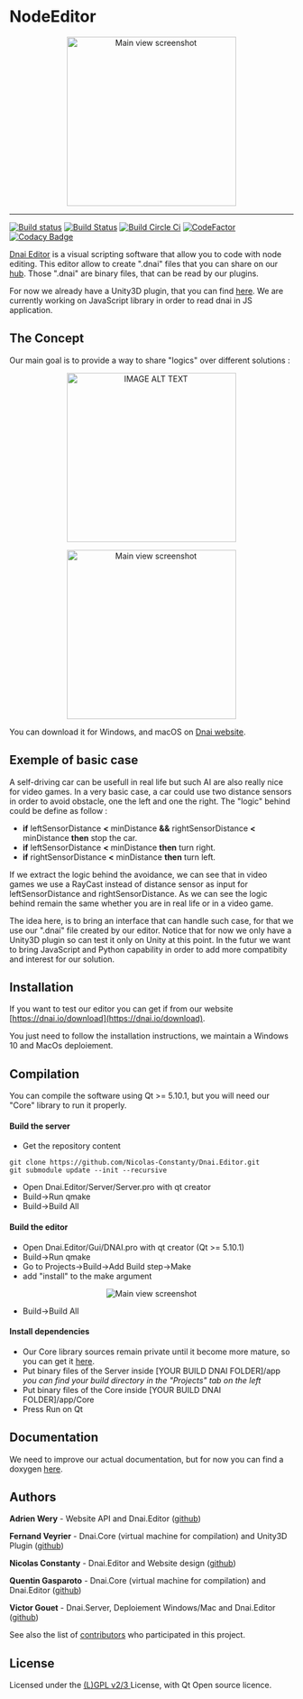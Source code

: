 # NodeEditor
<p align="center">
  <img  alt="Main view screenshot" src="https://raw.githubusercontent.com/Nicolas-Constanty/Dnai.Editor/master/images/banner.png" height="300">
</p>

-----------------

[![Build status](https://ci.appveyor.com/api/projects/status/gjcxsjh80jo76coe/branch/master?svg=true&passingText=Windows%2010%20-%20passing&pendingText=master%20-%20Windows%2010%20-%20pending&failingText=master%20-%20Windows%2010%20-%20failing)](https://ci.appveyor.com/project/Nicolas-Constanty/dnai-editor/branch/master)
[![Build Status](https://img.shields.io/travis/Nicolas-Constanty/Dnai.Editor/master.svg?label=MacOS)](https://travis-ci.org/Nicolas-Constanty/Dnai.Editor)
[![Build Circle Ci](https://img.shields.io/circleci/project/github/Nicolas-Constanty/Dnai.Editor/master.svg?label=Ubuntu)](https://circleci.com/gh/Nicolas-Constanty/Duly-GUI/tree/master)
[![CodeFactor](https://www.codefactor.io/repository/github/nicolas-constanty/dnai.editor/badge)](https://www.codefactor.io/repository/github/nicolas-constanty/dnai.editor)
[![Codacy Badge](https://api.codacy.com/project/badge/Grade/f5ad248cb0884d53a206b12154e3295b)](https://www.codacy.com/app/nicolas.constanty/Dnai.Editor?utm_source=github.com&amp;utm_medium=referral&amp;utm_content=Nicolas-Constanty/Dnai.Editor&amp;utm_campaign=Badge_Grade)


[Dnai Editor](https://code.visualstudio.com) is a visual scripting software that allow you to code with node editing. This editor allow to create ".dnai" files that you can share on our [hub](https://dnai.io/hub/).
Those ".dnai" are binary files, that can be read by our plugins.

For now we already have a Unity3D plugin, that you can find [here](https://dnai.io/download).
We are currently working on JavaScript library in order to read dnai in JS application.

## The Concept
Our main goal is to provide a way to share "logics" over different solutions :

<p align="center">
  <a href="https://www.youtube.com/watch?v=7lFM3htAfNI"><img src="https://raw.githubusercontent.com/Nicolas-Constanty/Dnai.Editor/master/images/youtube_demo.jpg" height="300" alt="IMAGE ALT TEXT"></a>
</p>

<p align="center">
  <img alt="Main view screenshot" src="https://raw.githubusercontent.com/Nicolas-Constanty/Dnai.Editor/master/images/mainview.png" height="300">
</p>

 You can download it for Windows, and macOS on [Dnai website](https://dnai.io).


## Exemple of basic case
 A self-driving car can be usefull in real life but such AI are also really nice for
video games. In a very basic case, a car could use two distance sensors in order to avoid
obstacle, one the left and one the right.
The "logic" behind could be define as follow :
 * **if** leftSensorDistance **<** minDistance **&&** rightSensorDistance **<** minDistance **then** stop the car.
 * **if** leftSensorDistance **<** minDistance **then** turn right.
 * **if** rightSensorDistance **<** minDistance **then** turn left.
 
If we extract the logic behind the avoidance, we can see that in video games 
we use a RayCast instead of distance sensor as input for leftSensorDistance
and rightSensorDistance. As we can see the logic behind remain the same
whether you are in real life or in a video game.

The idea here, is to bring an interface that can handle such case,
for that we use our ".dnai" file created by our editor. Notice that for now we
only have a Unity3D plugin so can test it only on Unity at this point. In the
futur we want to bring JavaScript and Python capability in order to add more
compatibity and interest for our solution.

## Installation
If you want to test our editor you can get if from our website
[https://dnai.io/download](https://dnai.io/download).

You just need to follow the installation instructions, we maintain a Windows 10 and
MacOs deploiement.


## Compilation

You can compile the software using Qt >= 5.10.1, but you will need our "Core" library to run it properly.

#### Build the server
- Get the repository content
```
git clone https://github.com/Nicolas-Constanty/Dnai.Editor.git
git submodule update --init --recursive
```
- Open Dnai.Editor/Server/Server.pro with qt creator
- Build->Run qmake
- Build->Build All

#### Build the editor
- Open Dnai.Editor/Gui/DNAI.pro with qt creator (Qt >= 5.10.1)
- Build->Run qmake
- Go to Projects->Build->Add Build step->Make
- add "install" to the make argument
<p align="center">
  <img alt="Main view screenshot" src="https://raw.githubusercontent.com/Nicolas-Constanty/Dnai.Editor/master/images/qmakeinstall.png">
</p>

- Build->Build All

#### Install dependencies
- Our Core library sources remain private until it become more mature,
so you can get it [here](https://github.com/Nicolas-Constanty/Dnai.Editor/releases).
- Put binary files of the Server inside [YOUR BUILD DNAI FOLDER]/app _you can find your build directory in the "Projects" tab on the left_
- Put binary files of the Core inside [YOUR BUILD DNAI FOLDER]/app/Core
- Press Run on Qt

## Documentation
We need to improve our actual documentation, but for now you can find
a doxygen [here](https://nicolas-constanty.github.io/Dnai.Editor/html/classical/namespaces.html).

## Authors

**Adrien Wery** - Website API and Dnai.Editor ([github](https://github.com/Adpa18))

**Fernand Veyrier** - Dnai.Core (virtual machine for compilation) and Unity3D Plugin ([github](https://github.com/FernandVEYRIER))

**Nicolas Constanty** - Dnai.Editor and Website design ([github](https://github.com/Nicolas-Constanty))

**Quentin Gasparoto** - Dnai.Core (virtual machine for compilation) and Dnai.Editor ([github](https://github.com/GasparQ))

**Victor Gouet** - Dnai.Server, Deploiement Windows/Mac and Dnai.Editor ([github](https://github.com/Gouet))

See also the list of [contributors](https://github.com/Nicolas-Constanty/Dnai.Editor/graphs/contributors) who participated in this project.

## License

Licensed under the [(L)GPL v2/3 ](https://github.com/Nicolas-Constanty/Dnai.Editor/blob/master/LICENSE) License, with Qt Open source licence.
